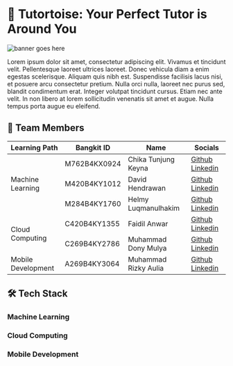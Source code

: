 # 🐢 Tutortoise: Your Perfect Tutor is Around You

![banner goes here](https://via.placeholder.com/1080x480)

<!-- description goes here -->

Lorem ipsum dolor sit amet, consectetur adipiscing elit. Vivamus et tincidunt velit. Pellentesque laoreet ultrices laoreet. Donec vehicula diam a enim egestas scelerisque. Aliquam quis nibh est. Suspendisse facilisis lacus nisi, et posuere arcu consectetur pretium. Nulla orci nulla, laoreet nec purus sed, blandit condimentum erat. Integer volutpat tincidunt cursus. Etiam nec ante velit. In non libero at lorem sollicitudin venenatis sit amet et augue. Nulla tempus porta augue eu eleifend.

## 👥 Team Members

<table>
  <thead>
    <tr>
      <th>Learning Path</th>
      <th>Bangkit ID</th>
      <th>Name</th>
      <th>Socials</th>
    </tr>
  </thead>
  <tbody>
    <tr>
      <td rowspan="3">Machine Learning</td>
      <td>M762B4KX0924</td>
      <td>Chika Tunjung Keyna</td>
      <td>
        <a href="https://github.com/">Github</a>
        <a href="https://www.linkedin.com/in/">Linkedin</a>
      </td>
    </tr>
    <tr>
      <td>M420B4KY1012</td>
      <td>David Hendrawan</td>
      <td>
        <a href="https://github.com/">Github</a>
        <a href="https://www.linkedin.com/in/">Linkedin</a>
      </td>
    </tr>
    <tr>
      <td>M284B4KY1760</td>
      <td>Helmy Luqmanulhakim</td>
      <td>
        <a href="https://github.com/">Github</a>
        <a href="https://www.linkedin.com/in/">Linkedin</a>
      </td>
    </tr>
    <tr>
      <td rowspan="2">Cloud Computing</td>
      <td>C420B4KY1355</td>
      <td>Faidil Anwar</td>
      <td>
        <a href="https://github.com/">Github</a>
        <a href="https://www.linkedin.com/in/">Linkedin</a>
      </td>
    </tr>
    <tr>
      <td>C269B4KY2786</td>
      <td>Muhammad Dony Mulya</td>
      <td>
        <a href="https://github.com/">Github</a>
        <a href="https://www.linkedin.com/in/">Linkedin</a>
      </td>
    </tr>
    <tr>
      <td>Mobile Development</td>
      <td>A269B4KY3064</td>
      <td>Muhammad Rizky Aulia</td>
      <td>
        <a href="https://github.com/">Github</a>
        <a href="https://www.linkedin.com/in/">Linkedin</a>
      </td>
    </tr>
  </tbody>
</table>

## 🛠️ Tech Stack

<!-- tech stack goes here -->

### Machine Learning

### Cloud Computing

### Mobile Development
